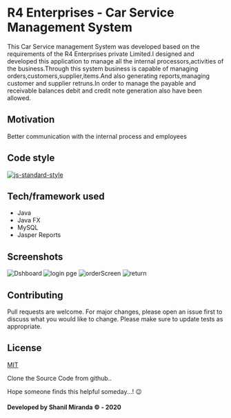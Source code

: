 # R4 Enterprises - Car Service Management System

This Car Service management System was developed based on the requirements of the R4 Enterprises private Limited.I designed and developed this application to manage all the internal processors,activities of the business.Through this system business is capable of managing orders,customers,supplier,items.And also generating reports,managing customer and supplier retruns.In order to manage the payable and receivable balances debit and credit note generation also have been allowed.

## Motivation

Better communication with the internal process and employees

## Code style
[![js-standard-style](https://img.shields.io/azure-devops/coverage/swellaby/opensource/25.svg)](https://google.com)
 

## Tech/framework used
* Java
* Java FX
* MySQL
* Jasper Reports

## Screenshots
![Dshboard](https://user-images.githubusercontent.com/56855063/92522677-a5012100-f20e-11ea-9ea1-77e23564ef87.png)
![login pge](https://user-images.githubusercontent.com/56855063/92522683-a6cae480-f20e-11ea-9802-9c2e4ce84e1d.png)
![orderScreen](https://user-images.githubusercontent.com/56855063/92522684-a7637b00-f20e-11ea-8056-489c2b0e3f64.png)
![return](https://user-images.githubusercontent.com/56855063/92522686-a7fc1180-f20e-11ea-95a1-b6cc7a82425c.png)


## Contributing
Pull requests are welcome. For major changes, please open an issue first to discuss what you would like to change.
Please make sure to update tests as appropriate.

## License
[MIT](https://choosealicense.com/licenses/mit/)

Clone the Source Code from github..

Hope someone finds this helpful someday...! :wink:

#### Developed by Shanil Miranda © - 2020
